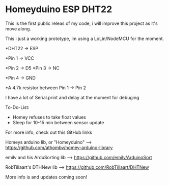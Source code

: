 # Homeyduino ESP DHT22

This is the first public releas of my code, i will improve this project as it's move along.


This i just a working prototype, im using a LoLin/NodeMCU for the moment.

 *DHT22 -> ESP

 *Pin 1 -> VCC

 *Pin 2 -> D5
 *Pin 3 -> NC

 *Pin 4 -> GND

 *A 4.7k resistor between Pin 1 -> Pin 2

I have a lot of Serial.print and delay at the moment for debuging


  To-Do-List:
 
 * Homey refuses to take float values
 * Sleep for 10-15 min between sensor update
 
 

For more info, check out this GitHub links

Homeys arduino lib, or "Homeyduino" --> https://github.com/athombv/homey-arduino-library

emilv and his ArduSorting lib --> https://github.com/emilv/ArduinoSort

RobTillaart's DTHNew lib --> https://github.com/RobTillaart/DHTNew

More info is and updates coming soon!
